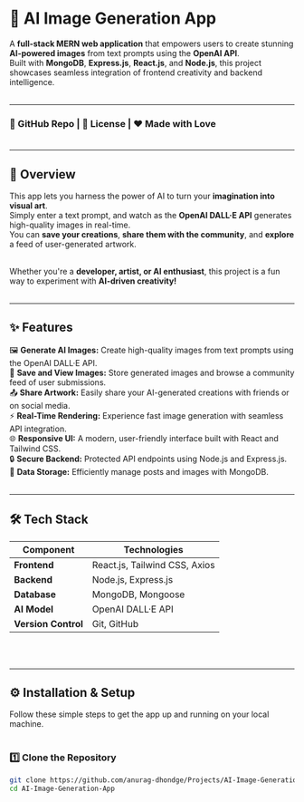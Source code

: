 # 🧠 AI Image Generation App <br>

A **full-stack MERN web application** that empowers users to create stunning **AI-powered images** from text prompts using the **OpenAI API**. <br>
Built with **MongoDB**, **Express.js**, **React.js**, and **Node.js**, this project showcases seamless integration of frontend creativity and backend intelligence. <br><br>

---

### 📂 GitHub Repo | 📜 License | ❤️ Made with Love <br><br>

---

## 🚀 Overview <br>

This app lets you harness the power of AI to turn your **imagination into visual art**. <br>
Simply enter a text prompt, and watch as the **OpenAI DALL·E API** generates high-quality images in real-time. <br>
You can **save your creations**, **share them with the community**, and **explore** a feed of user-generated artwork. <br><br>

Whether you're a **developer, artist, or AI enthusiast**, this project is a fun way to experiment with **AI-driven creativity!** <br><br>

---

## ✨ Features <br>

🖼️ **Generate AI Images:** Create high-quality images from text prompts using the OpenAI DALL·E API. <br>
💾 **Save and View Images:** Store generated images and browse a community feed of user submissions. <br>
📤 **Share Artwork:** Easily share your AI-generated creations with friends or on social media. <br>
⚡ **Real-Time Rendering:** Experience fast image generation with seamless API integration. <br>
🌐 **Responsive UI:** A modern, user-friendly interface built with React and Tailwind CSS. <br>
🔒 **Secure Backend:** Protected API endpoints using Node.js and Express.js. <br>
🧩 **Data Storage:** Efficiently manage posts and images with MongoDB. <br><br>

---

## 🛠️ Tech Stack <br>

| **Component** | **Technologies** |  
|----------------|------------------|  
| **Frontend** | React.js, Tailwind CSS, Axios |  
| **Backend** | Node.js, Express.js |  
| **Database** | MongoDB, Mongoose |  
| **AI Model** | OpenAI DALL·E API |  
| **Version Control** | Git, GitHub |  
<br><br>

---

## ⚙️ Installation & Setup <br>

Follow these simple steps to get the app up and running on your local machine. <br><br>

### 1️⃣ Clone the Repository <br>

```bash
git clone https://github.com/anurag-dhondge/Projects/AI-Image-Generation-App.git
cd AI-Image-Generation-App
